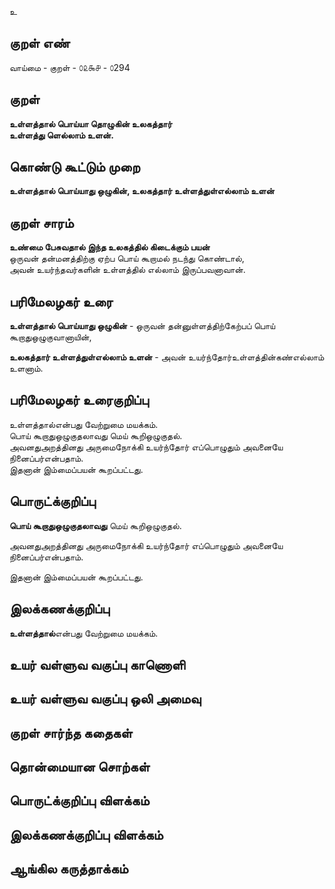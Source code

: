 உ

## குறள் எண் 

வாய்மை - குறள் - ௦௨௯௪ - ௦294  

## குறள் 

**உள்ளத்தால் பொய்யா தொழுகின் உலகத்தார்  
உள்ளத்து ளெல்லாம் உளன்.**

## கொண்டு கூட்டும் முறை

**உள்ளத்தால் பொய்யாது ஒழுகின், உலகத்தார் உள்ளத்துள்எல்லாம் உளன்**   

## குறள் சாரம் 

**உண்மை பேசுவதால் இந்த உலகத்தில் கிடைக்கும் பயன்**  
ஒருவன் தன்மனத்திற்கு ஏற்ப பொய் கூறாமல் நடந்து கொண்டால்,  
அவன் உயர்ந்தவர்களின் உள்ளத்தில் எல்லாம் இருப்பவனாவான்.  

## பரிமேலழகர் உரை

**உள்ளத்தால் பொய்யாது ஒழுகின்** - ஒருவன் தன்னுள்ளத்திற்கேற்பப் பொய் கூறாதுஒழுகுவானாயின்,   

**உலகத்தார் உள்ளத்துள்எல்லாம் உளன்** - அவன் உயர்ந்தோர்உள்ளத்தின்கண்எல்லாம் உளனாம்.   
 

## பரிமேலழகர் உரைகுறிப்பு   

உள்ளத்தால்என்பது வேற்றுமை மயக்கம்.   
பொய் கூறாதுஒழுகுதலாவது மெய் கூறிஒழுகுதல்.   
அவனதுஅறத்தினது அருமைநோக்கி உயர்ந்தோர் எப்பொழுதும் அவனையே நினைப்பர்என்பதாம்.   
இதனான் இம்மைப்பயன் கூறப்பட்டது.  

## பொருட்க்குறிப்பு 

**பொய் கூறாதுஒழுகுதலாவது** மெய் கூறிஒழுகுதல்.  

அவனதுஅறத்தினது அருமைநோக்கி உயர்ந்தோர் எப்பொழுதும் அவனையே நினைப்பர்என்பதாம்.    

இதனான் இம்மைப்பயன் கூறப்பட்டது.    

## இலக்கணக்குறிப்பு  

**உள்ளத்தால்**என்பது வேற்றுமை மயக்கம்.   

## உயர் வள்ளுவ வகுப்பு காணொளி


## உயர் வள்ளுவ வகுப்பு ஒலி அமைவு 

 
## குறள் சார்ந்த கதைகள் 


## தொன்மையான சொற்கள்


## பொருட்க்குறிப்பு விளக்கம்


## இலக்கணக்குறிப்பு விளக்கம்


## ஆங்கில கருத்தாக்கம் 


